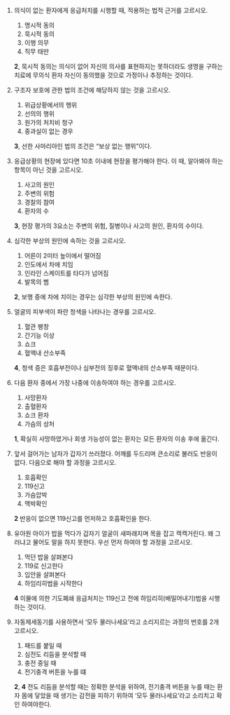 1. 의식이 없는 환자에게 응급처치를 시행할 때, 적용하는 법적 근거를 고르시오.

    1. 명시적 동의
    2. 묵시적 동의
    3. 이행 의무
    4. 직무 태만

    **2**, 묵시적 동의는 의식이 없어 자신의 의사를 표현하지는 못하더라도 생명을 구하는 치료에 무의식 환자 자신이 동의했을 것으로 가정이나 추정하는 것이다.

1. 구조자 보호에 관한 법의 조건에 해당하지 않는 것을 고르시오.

    1. 위급상황에서의 행위
    2. 선의의 행위
    3. 원가의 처치비 청구
    4. 중과실이 없는 경우

    **3**, 선한 사마리아인 법의 조건은 “보상 없는 행위”이다.

1. 응급상황의 현장에 있다면 10초 이내에 현장을 평가해야 한다. 이 때, 알아봐야 하는 항목이 아닌 것을 고르시오.

    1. 사고의 원인
    2. 주변의 위험
    3. 경찰의 참여
    4. 환자의 수

    **3**, 현장 평가의 3요소는 주변의 위험, 질병이나 사고의 원인, 환자의 수이다.

1. 심각한 부상의 원인에 속하는 것을 고르시오.

    1. 어른이 2미터 높이에서 떨어짐
    2. 인도에서 차에 치임
    3. 인라인 스케이트를 타다가 넘어짐
    4. 발목의 삠

    **2**, 보행 중에 차에 치이는 경우는 심각한 부상의 원인에 속한다.

1. 얼굴의 피부색이 파란 청색을 나타나는 경우를 고르시오.

    1. 혈관 팽창
    2. 간기능 이상
    3. 쇼크
    4. 혈액내 산소부족

    **4**, 청색 증은 호흡부전이나 심부전의 징후로 혈액내의 산소부족 때문이다.

1. 다음 환자 중에서 가장 나중에 이송하여야 하는 경우를 고르시오.

    1. 사망환자
    2. 출혈환자
    3. 쇼크 환자
    4. 가슴의 상처

    **1**, 확실히 사망하였거나 회생 가능성이 없는 환자는 모든 환자의 이송 후에 옮긴다.

1. 앞서 걸어가는 남자가 갑자기 쓰러졌다. 어깨를 두드리며 큰소리로 불러도 반응이 없다. 다음으로 해야 할 과정을 고르시오.

    1. 호흡확인
    2. 119신고
    3. 가슴압박
    4. 맥박확인

    **2** 반응이 없으면 119신고를 먼저하고 호흡확인을 한다.

1. 유아원 아이가 밥을 먹다가 갑자기 얼굴이 새파래지며 목을 잡고 캑캑거린다. 왜 그러냐고 물어도 말을 하지 못한다. 우선 먼저 하여야 할 과정을 고르시오.

    1. 먹던 밥을 살펴본다
    2. 119로 신고한다
    3. 입안을 살펴본다
    4. 하임리히법을 시작한다

    **4** 이물에 의한 기도폐쇄 응급처치는 119신고 전에 하임리히(배밀어내기)법을 시행하는 것이다.

1. 자동제세동기를 사용하면서 ‘모두 물러나세요’라고 소리지르는 과정의 번호를 2개 고르시오.

    1. 패드를 붙일 때
    2. 심전도 리듬을 분석할 때
    3. 충전 중일 때
    4. 전기충격 버튼을 누를 떄

    **2**, **4** 전도 리듬을 분석할 때는 정확한 분석을 위하여, 전기충격 버튼을 누를 때는 환자 몸에 닿았을 때 생기는 감전을 피하기 위하여 ‘모두 물러나세요’라고 소리치고 확인 하여야한다.

